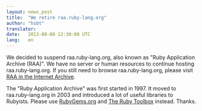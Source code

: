 ```yaml
---
layout: news_post
title:  "We retire raa.ruby-lang.org"
author: "hsbt"
translator:
date:   2013-08-08 12:30:00 UTC
lang:   en
---
```


We decided to suspend raa.ruby-lang.org, also known as
"Ruby Application Archive (RAA)".
We have no server or human resources to continue hosting raa.ruby-lang.org.
If you still need to browse raa.ruby-lang.org, please visit
[RAA in the Internet Archive][1].

The "Ruby Application Archive" was first started in 1997.
It moved to raa.ruby-lang.org in 2003 and introduced a lot of
useful libraries to Rubyists.
Please use [RubyGems.org][2] and [The Ruby Toolbox][3] instead.
Thanks.



[1]: http://web.archive.org/web/*/http://raa.ruby-lang.org/
[2]: https://rubygems.org/
[3]: https://www.ruby-toolbox.com/
